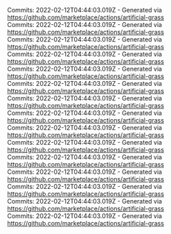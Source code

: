 Commits: 2022-02-12T04:44:03.019Z - Generated via https://github.com/marketplace/actions/artificial-grass
<br>
Commits: 2022-02-12T04:44:03.019Z - Generated via https://github.com/marketplace/actions/artificial-grass
<br>
Commits: 2022-02-12T04:44:03.019Z - Generated via https://github.com/marketplace/actions/artificial-grass
<br>
Commits: 2022-02-12T04:44:03.019Z - Generated via https://github.com/marketplace/actions/artificial-grass
<br>
Commits: 2022-02-12T04:44:03.019Z - Generated via https://github.com/marketplace/actions/artificial-grass
<br>
Commits: 2022-02-12T04:44:03.019Z - Generated via https://github.com/marketplace/actions/artificial-grass
<br>
Commits: 2022-02-12T04:44:03.019Z - Generated via https://github.com/marketplace/actions/artificial-grass
<br>
Commits: 2022-02-12T04:44:03.019Z - Generated via https://github.com/marketplace/actions/artificial-grass
<br>
Commits: 2022-02-12T04:44:03.019Z - Generated via https://github.com/marketplace/actions/artificial-grass
<br>
Commits: 2022-02-12T04:44:03.019Z - Generated via https://github.com/marketplace/actions/artificial-grass
<br>
Commits: 2022-02-12T04:44:03.019Z - Generated via https://github.com/marketplace/actions/artificial-grass
<br>
Commits: 2022-02-12T04:44:03.019Z - Generated via https://github.com/marketplace/actions/artificial-grass
<br>
Commits: 2022-02-12T04:44:03.019Z - Generated via https://github.com/marketplace/actions/artificial-grass
<br>
Commits: 2022-02-12T04:44:03.019Z - Generated via https://github.com/marketplace/actions/artificial-grass
<br>
Commits: 2022-02-12T04:44:03.019Z - Generated via https://github.com/marketplace/actions/artificial-grass
<br>
